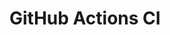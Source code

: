 # GitHub Actions CI































































































































































































































































































































































































































































































































































































































































































































































































































































































































































































































































































































































































































































































































































































































































































































































































































































































































































































































































































































































































































































































































































































































































